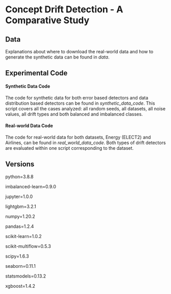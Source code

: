 # Concept Drift Detection - A Comparative Study
## Data 
Explanations about where to download the real-world data and how to generate the synthetic data can be found in _data_.
## Experimental Code
#### Synthetic Data Code
The code for synthetic data for both error based detectors and data distribution based detectors can be found in _synthetic_data_code_. This script covers all the cases analyzed: all random seeds, all datasets, all noise values, all drift types and both balanced and imbalanced classes.
#### Real-world Data Code
The code for real-world data for both datasets, Energy (ELECT2) and Airlines, can be found in _real_world_data_code_. Both types of drift detectors are evaluated within one script corresponding to the dataset.
## Versions
python=3.8.8 

imbalanced-learn=0.9.0

jupyter=1.0.0

lightgbm=3.2.1

numpy=1.20.2

pandas=1.2.4

scikit-learn=1.0.2

scikit-multiflow=0.5.3

scipy=1.6.3

seaborn=0.11.1

statsmodels=0.13.2

xgboost=1.4.2


